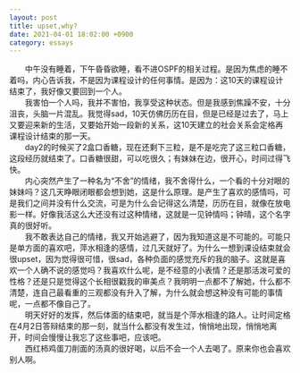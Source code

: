 ```yaml
---
layout: post
title: upset,why?
date: 2021-04-01 18:02:00 +0900
category: essays
---
```


&ensp;&ensp;&ensp;&ensp;中午没有睡着，下午昏昏欲睡，看不进OSPF的相关过程。是因为焦虑的睡不着吗，内心告诉我，不是因为课程设计的任何事情。是因为：这10天的课程设计结束了，我好像又要回到一个人。  
&ensp;&ensp;&ensp;&ensp;我害怕一个人吗，我并不害怕，我享受这种状态。但是我感到焦躁不安，十分沮丧，头脑一片混乱。我觉得sad，10天仿佛历历在目，但是已经是过去了，马上又要迎来新的生活，又要始开始一段新的关系，这10天建立的社会关系会定格再课程设计结束的那一天。  
&ensp;&ensp;&ensp;&ensp;day2的时候买了2盒口香糖，现在还剩下三粒，是不是吃完了这三粒口香糖，这段经历就结束了。口香糖很甜，可以吃很久；有妹妹在边，很开心，时间过得飞快。  
&ensp;&ensp;&ensp;&ensp;内心突然产生了一种名为“不舍”的情绪，我不舍得什么，一个看的十分对眼的妹妹吗？这几天睁眼闭眼都会想到她，这是什么原理。是产生了喜欢的感情吗，可是我们之间并没有什么交流，可是为什么会记得这么清楚，历历在目，就像在放电影一样。好像我活这么大还没有过这种情绪，这就是一见钟情吗；钟晴，这个名字真的很好听。  
&ensp;&ensp;&ensp;&ensp;我不敢表达自己的情绪，我又开始逃避了，因为我知道这是不可能的。可能只是单方面的喜欢吧，萍水相逢的感情，过几天就好了。为什么一想到课设结束就会很upset，因为觉得很可惜，很sad，各种负面的感觉充斥的我的脑子。这就是喜欢一个人确不说的感觉吗？我喜欢什么呢，是不经意的小表情？还是那活泼可爱的性格？还是只是觉得这个长相很戳我的审美点？我明明一点都不了解她，什么都不清楚，连自己最看重的三观都没有升入了解，为什么就会想这种没有可能的事情呢，一点都不像自己了。  
&ensp;&ensp;&ensp;&ensp;明天好好的发挥，然后体面的结束吧，就当是个萍水相逢的路人。让时间定格在4月2日答辩结束的那一刻，就当什么都没有发生过，悄悄地出现，悄悄地离开，时间会慢慢让我忘了这些事吧，应该吧。  
&ensp;&ensp;&ensp;&ensp;西红柿鸡蛋刀削面的汤真的很好喝，以后不会一个人去喝了。原来你也会喜欢别人啊。
